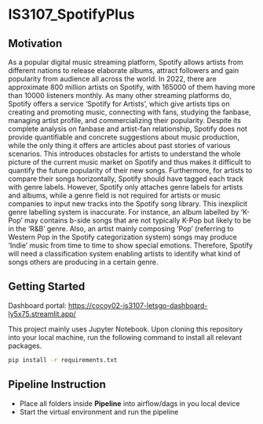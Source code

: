 # IS3107_SpotifyPlus

## Motivation
As a popular digital music streaming platform, Spotify allows artists from different nations to release elaborate albums, attract followers and gain popularity from audience all across the world. In 2022, there are approximate 800 million artists on Spotify, with 165000 of them having more than 10000 listeners monthly. As many other streaming platforms do, Spotify offers a service ‘Spotify for Artists’, which give artists tips on creating and promoting music, connecting with fans, studying the fanbase, managing artist profile, and commercializing their popularity. Despite its complete analysis on fanbase and artist-fan relationship, Spotify does not provide quantifiable and concrete suggestions about music production, while the only thing it offers are articles about past stories of various scenarios. This introduces obstacles for artists to understand the whole picture of the current music market on Spotify and thus makes it difficult to quantify the future popularity of their new songs. 
Furthermore, for artists to compare their songs horizontally, Spotify should have tagged each track with genre labels. However, Spotify only attaches genre labels for artists and albums, while a genre field is not required for artists or music companies to input new tracks into the Spotify song library. This inexplicit genre labelling system is inaccurate. For instance, an album labelled by ‘K-Pop’ may contains b-side songs that are not typically K-Pop but likely to be in the ‘R&B’ genre. Also, an artist mainly composing ‘Pop’ (referring to Western Pop in the Spotify categorization system) songs may produce ‘Indie’ music from time to time to show special emotions. Therefore, Spotify will need a classification system enabling artists to identify what kind of songs others are producing in a certain genre. 

## Getting Started
Dashboard portal: https://cocoy02-is3107-letsgo-dashboard-ly5x75.streamlit.app/

This project mainly uses Jupyter Notebook. Upon cloning this repository into your local machine, run the following command to install all relevant packages.
```bash
pip install -r requirements.txt
```

## Pipeline Instruction
- Place all folders inside **Pipeline** into airflow/dags in you local device
- Start the virtual environment and run the pipeline
